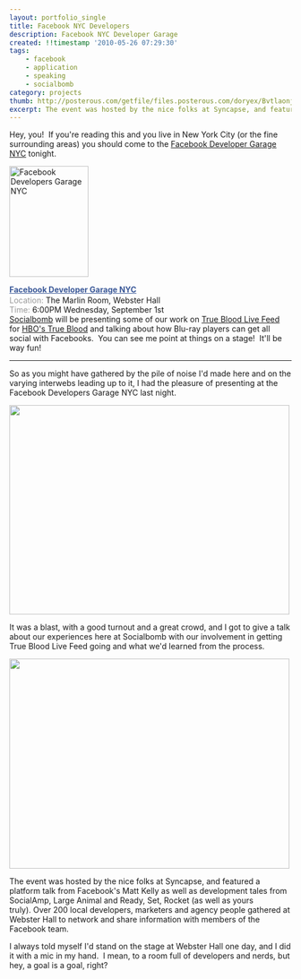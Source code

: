 ```yaml
---
layout: portfolio_single
title: Facebook NYC Developers
description: Facebook NYC Developer Garage
created: !!timestamp '2010-05-26 07:29:30'
tags:
    - facebook
    - application
    - speaking
    - socialbomb
category: projects
thumb: http://posterous.com/getfile/files.posterous.com/doryex/BvtlaonjjoygeqibfgCzzxCnlcghinksJCwAfkwrBbEaukrdqAgysuwJvgqk/media_httpfarm5static_wIojy.jpg.scaled500.jpg
excerpt: The event was hosted by the nice folks at Syncapse, and featured a platform talk from Facebook's Matt Kelly as well as development tales from SocialAmp, Large Animal and Ready, Set, Rocket (as well as yours truly).
---
```


Hey, you!  If you're reading this and you live in New York City (or the fine surrounding areas) you should come to the <a href="http://www.facebook.com/event.php?eid=102630619790731">Facebook Developer Garage NYC</a> tonight.


<a href="http://www.facebook.com/event.php?eid=102630619790731"><img class="alignleft" title="Facebook Developers Garage NYC" src="http://profile.ak.fbcdn.net/hprofile-ak-snc4/hs439.snc4/50175_102630619790731_364_n.jpg " alt="Facebook Developers Garage NYC" width="141" height="198" style="padding-right: 10px"/></a>

<span style="font-family: 'lucida grande', tahoma, verdana, arial, sans-serif; font-size: 11px; color: #333333;"> </span>
<div class="UIStoryAttachment_Info " style="display: table;">
<div class="UIStoryAttachment_Title" style="font-weight: bold; padding-top: 3px; display: inline;"><a style="cursor: pointer; color: #3b5998; text-decoration: underline;" href="http://www.facebook.com/event.php?eid=102630619790731&amp;ref=mf">Facebook Developer Garage NYC</a></div>
<div class="UIStoryAttachment_Table" style="padding-top: 2px;">
<div><span class="UIStoryAttachment_Label" style="color: #999999; padding-right: 4px;">Location:</span><span class="UIStoryAttachment_Value">The Marlin Room, Webster Hall</span></div>
<div><span class="UIStoryAttachment_Label" style="color: #999999; padding-right: 4px;">Time:</span><span class="UIStoryAttachment_Value">6:00PM Wednesday, September 1st</span></div>
</div>
</div>
<a href="http://socialbomb.com">Socialbomb</a> will be presenting some of our work on <a href="http://facebook.com/tblivefeed">True Blood Live Feed</a> for <a href="http://www.hbo.com/true-blood/index.html">HBO's True Blood</a> and talking about how Blu-ray players can get all social with Facebooks.  You can see me point at things on a stage!  It'll be way fun!



<hr>


<div class='posterous_autopost'><p>So as you might have gathered by the pile of noise I'd made here and on the varying interwebs leading up to it, I had the pleasure of presenting at the Facebook Developers Garage NYC last night. &nbsp;</p>  <p><a href='http://posterous.com/getfile/files.posterous.com/doryex/BvtlaonjjoygeqibfgCzzxCnlcghinksJCwAfkwrBbEaukrdqAgysuwJvgqk/media_httpfarm5static_wIojy.jpg.scaled1000.jpg'><img src="http://posterous.com/getfile/files.posterous.com/doryex/BvtlaonjjoygeqibfgCzzxCnlcghinksJCwAfkwrBbEaukrdqAgysuwJvgqk/media_httpfarm5static_wIojy.jpg.scaled500.jpg" width="500" height="374"/></a> </p>  <p>It was a blast, with a good turnout and a great crowd, and I got to give a talk about our experiences here at Socialbomb with our involvement in getting True Blood Live Feed going and what we'd learned from the process.</p>  <p><a href='http://posterous.com/getfile/files.posterous.com/temp-2010-09-02/hjlvvvmAddnpubdkHgADhCcadoDjuqmAfCdtBeiFxHFwcmqedmBDhEivEieD/me_nyc_fb_garage.jpg.scaled1000.jpg'><img src="http://posterous.com/getfile/files.posterous.com/temp-2010-09-02/hjlvvvmAddnpubdkHgADhCcadoDjuqmAfCdtBeiFxHFwcmqedmBDhEivEieD/me_nyc_fb_garage.jpg.scaled500.jpg" width="500" height="375"/></a> </p>  <p>The event was hosted by the nice folks at Syncapse, and featured a platform talk from Facebook's Matt Kelly as well as development tales from SocialAmp, Large Animal and Ready, Set, Rocket (as well as yours truly).&nbsp;Over 200 local developers, marketers and agency people gathered at Webster Hall to network and share information with members of the Facebook team.</p>  <p>I always told myself I'd stand on the stage at Webster Hall one day, and I did it with a mic in my hand. &nbsp;I mean, to a room full of developers and nerds, but hey, a goal is a goal, right?</p></div>